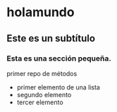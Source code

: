 # holamundo
## Este es un subtítulo
### Esta es una sección pequeña.
primer repo de métodos

* primer elemento de una lista
* segundo elemento
* tercer elemento
